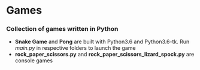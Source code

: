 # Games
### Collection of games written in Python

* **Snake Game** and **Pong** are built with Python3.6 and Python3.6-tk. 
  Run _main.py_ in respective folders to launch the game
* **rock_paper_scissors.py** and **rock_paper_scissors_lizard_spock.py** are console games
